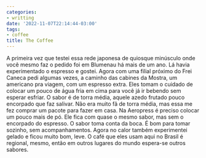 ```yaml
---
categories:
- writting
date: '2022-11-07T22:14:44-03:00'
tags:
- coffee
title: The Coffee
---
```


A primeira vez que testei essa rede japonesa de quiosque minúsculo onde você mesmo faz o pedido foi em Blumenau há mais de um ano. Lá havia experimentado o espresso e gostei. Agora com uma filial próximo do Frei Caneca pedi algumas vezes, a caminho das cabines da Mostra, um americano pra viagem, com um espresso extra. Eles tomam o cuidado de colocar um pouco de água fria em cima para você já ir bebendo sem esperar esfriar. O sabor é de torra média, aquele azedo frutado pouco encorpado que faz salivar. Não era muito fã de torra média, mas essa me fez comprar um pacote para fazer em casa. Na Aeropress é preciso colocar um pouco mais de pó. Ele fica com quase o mesmo sabor, mas sem o encorpado do espresso. O sabor toma conta da boca. É bom para tomar sozinho, sem acompanhamentos. Agora no calor também experimentei gelado e ficou muito bom, leve. O café que eles usam aqui no Brasil é regional, mesmo, então em outros lugares do mundo espera-se outros sabores.

